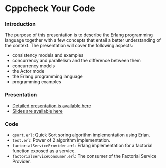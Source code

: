 Cppcheck Your Code
===

### Introduction
The purpose of this presentation is to describe the Erlang programming language together with a few concepts that entail a better understanding of the context. The presentation will cover the following aspects:
* consistency models and examples
* concurrency and parallelism and the difference between them
* concurrency models 
* the Actor mode
* the Erlang programming language
* programming examples


### Presentation
* [Detailed presentation is available here](https://docs.google.com/document/d/1VzFZgrtpC1MXvDJOK7M1XITI1JcLWnoPzWyMPAO6SL8/edit)
* [Slides are available here](https://docs.google.com/presentation/d/1it22h0X5056Bv7m12asMtTiR_eLBT0EDoijRVa7JYsQ/edit)


### Code
* `qsort.erl`: Quick Sort soring algorithm implementation using Erlan.
* `test.erl`:  Power of 2 algorithm implementation.
* `factorialServiceProvider.erl`: Erlang implementation for a factorial function exposed as a service. 
* `factorialServiceConsumer.erl`: The consumer of the Factorial Service Provider.
